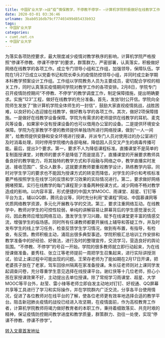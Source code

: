 ```yaml
---
title: 中国矿业大学->战“疫”情保教学，不停教不停学— —计算机学院积极做好在线教学工作 | cumt.net.cn
date: 2020-03-01 03:36:46
urlname: 3bab0516db79cf77403499d85433b932
tags: 
- 中国矿业大学
categories:
- cumt.net.cn
- 中国矿业大学
---
```

为落实各项防控要求，最大限度减少疫情对教学秩序的影响，计算机学院严格按照“停课不停教、停课不停学”的要求，群策群力，严密部署，认真落实，积极做好网络在线教学的各项工作。成立专门领导小组和工作组，加强领导，保障队伍。学院在1月27日成立以党委书记和院长牵头的疫情防控领导小组，并同时成立新学期本科教学预案设计工作组。工作组以学院教务人员为主要成员，密切配合学校的相关工作，同时认真落实疫情期间学院对教学工作的各项安排。2月8日，学院专门召开疫情防控期间“不停教、不停学”的教学调度工作，制定保障措施，提出明确要求。实施“123”工程，做好在线教学的充分准备。首先，发放1封公开信。学院向全院师生发放了“致计算机学院全体师生的一封信”，鼓励大家直视疫情挑战，战胜困难，以良好的心态迎接在线教学，做好教与学的各项工作。其次，做好2项保障措施。一是做好在线教学设备保障。学院为有需求的老师提供在线教学的耳机、麦克风等设备，如果家中没有授课设备的也可以借用办公室的设备。二是提供环境安全保障。学院为在家教学不便的教师提供单独场所进行网络授课，做到“一人一间房”，给教师提供安静和安全环境进行授课，并派专门人员对使用过的办公室进行及时消毒处理，同时停用学院楼内各部电梯，降低因人员交叉产生的病毒传播可能。最后，提出3个要求。第一，要求不人为降低课程标准。直播课堂不是简单的复制面授课堂，对教师的要求不是降低了而是提高了。直播课堂的开展要求教师具备良好的教学能力，将其独特的教学方式和手段融与网络之中，教学直播实时发送、接收范围广、受众人数多，这就要求教师要重视教学设计，熟练教学内容。同时对学生学习的要求也不能因为授课方式的转变而降低，对学生的评价和考核标准要严格按照学生在线学习的反馈和学习效果的实际情况进行。第二，要求做好网络拥堵预案。实行在线教学的每门课程至少准备两种授课方式，减少网络不畅对教学造成的影响。以内容丰富，形式便捷的中国大学MOOC、雨课堂、超星、钉钉等平台为主，辅以QQ群，腾讯会议等，同时充分利用“爱课程”网站、中国慕课网等优质网络教学资源，多元化开展教与学的交流。第三，要求注重网络互动。在线教学中，教师对学生的可控性较弱，单纯的讲解容易让屏幕背后的学生感觉漫长沉闷，因此教师应增加网络互动，激发学生学习兴趣，赋予在线课堂更丰富的情感交流，增强学生的临场感。同时所有任课教师都要开展线上辅导和答疑工作，并及时发布学生的线上学习任务，检查反馈学生学习情况，做到有布置，有指导，有检查，有反馈。教师积极主动，涌现出很多典型事迹。学院积极汇总培训工作安排和教学准备中的好经验、好做法，进行及时的整理宣传，交流学习，营造良好的舆论氛围。“不停教、不停学”的号召一开始，学院的很多教师就立即行动起来，为在线授课做准备。姜秀柱、张立江等老师提前一周把学生召集起来，进行实际讲授测试，验证上课过程中可能出现的问题。王荣存老师为了能如期在2月17日开课，把老婆孩子放在了老家，驾车回徐州隔离在家准备授课。朱长征老师则对上课同学发起调查问卷，充分尊重学生意见选择在线授课平台。谢红侠等十几位老师，担心小孩在家授课效果不好，主动提出去单位授课。除了常规学习雨课堂、超星、大学MOOC等平台外，赵莹、雷小锋等老师立即自发主动地对钉钉、好视通、QQ屏幕共享等工具进行了学习和实际操作，并在学院群内广泛交流，分享各平台使用情况，促进了各位教师对在线平台的了解，使各位老师更有效率地选择合适的教学平台。阻击新冠肺炎疫情的战役已经进入攻坚期，在疫情面前，作为高校教育工作者，计算机学院教师将竭力做好教育者的本职工作，秉持着细致落实、共克时艰的精神，保证疫情防控期间教学进度和教学质量，群策群力、劲往一处使，实现“停课不停教、停课不停学”。  



[转入文章首发地址](http://xwzx.cumt.edu.cn/87/82/c523a558978/page.htm)
